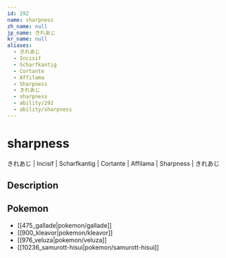 ```yaml
---
id: 292
name: sharpness
zh_name: null
jp_name: きれあじ
kr_name: null
aliases:
  - きれあじ
  - Incisif
  - Scharfkantig
  - Cortante
  - Affilama
  - Sharpness
  - きれあじ
  - sharpness
  - ability/292
  - ability/sharpness
---
```

# sharpness

きれあじ | Incisif | Scharfkantig | Cortante | Affilama | Sharpness | きれあじ

## Description



## Pokemon

- [[475_gallade|pokemon/gallade]]
- [[900_kleavor|pokemon/kleavor]]
- [[976_veluza|pokemon/veluza]]
- [[10236_samurott-hisui|pokemon/samurott-hisui]]

